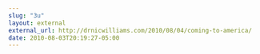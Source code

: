 ```yaml
---
slug: "3u"
layout: external
external_url: http://drnicwilliams.com/2010/08/04/coming-to-america/
date: 2010-08-03T20:19:27-05:00
---
```

